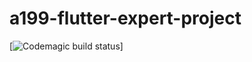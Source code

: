 # a199-flutter-expert-project

[![Codemagic build status](https://api.codemagic.io/apps/62d288e7726fce11dca97f46/62d294dbf4c2fbddf83d6760/status_badge.svg)]

